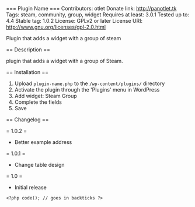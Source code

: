 === Plugin Name ===
Contributors: otlet
Donate link: http://panotlet.tk
Tags: steam, community, group, widget
Requires at least: 3.0.1
Tested up to: 4.4
Stable tag: 1.0.2
License: GPLv2 or later
License URI: http://www.gnu.org/licenses/gpl-2.0.html

Plugin that adds a widget with a group of steam

== Description ==

plugin that adds a widget with a group of Steam.

== Installation ==

1. Upload `plugin-name.php` to the `/wp-content/plugins/` directory
2. Activate the plugin through the 'Plugins' menu in WordPress
3. Add widget: Steam Group
4. Complete the fields
5. Save

== Changelog ==

= 1.0.2 =
* Better example address

= 1.0.1 =
* Change table design

= 1.0 =
* Initial release

`<?php code(); // goes in backticks ?>`